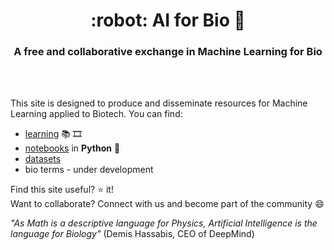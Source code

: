 <HTML><h1 align="center">:robot: AI for Bio 🧬</h1> 

<h3 align="center">A free and collaborative exchange in Machine Learning for Bio</h3>
<br>
<br> 
</HTML>

This site is designed to produce and disseminate resources for Machine Learning applied to Biotech. You can find:
- [learning](learning) 📚 🎞️
- [notebooks](notebooks) in **Python** :snake:
- [datasets](datasets)
- bio terms - under development


Find this site useful? :star: it!  
Want to collaborate? Connect with us and become part of the community 😄

*"As Math is a descriptive language for Physics, Artificial Intelligence is the language for Biology"* (Demis Hassabis, CEO of DeepMind)

   

